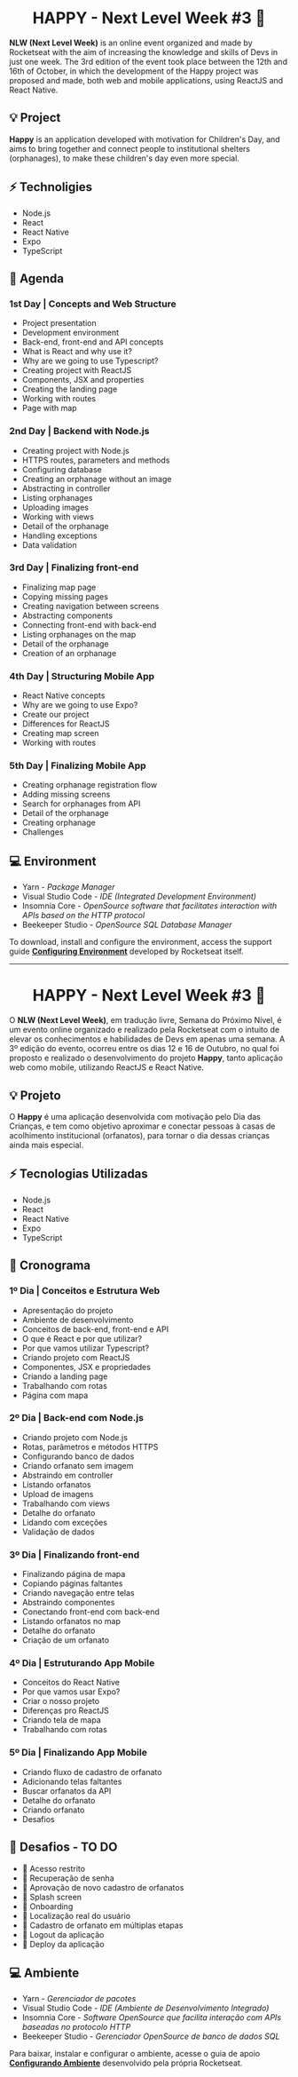 <h1 align="center"> 
	HAPPY - Next Level Week #3 🚀
</h1>

**NLW (Next Level Week)** is an online event organized and made by Rocketseat with the aim of increasing the knowledge and skills of Devs in just one week.
The 3rd edition of the event took place between the 12th and 16th of October, in which the development of the Happy project was proposed and made, both web and mobile applications, using ReactJS and React Native.


## 💡 Project
**Happy** is an application developed with motivation for Children's Day, and aims to bring together and connect people to institutional shelters (orphanages), to make these children's day even more special.

## ⚡ Technoligies

- Node.js
- React
- React Native
- Expo
- TypeScript

## 📅 Agenda

### 1st Day | Concepts and Web Structure

- Project presentation
- Development environment
- Back-end, front-end and API concepts
- What is React and why use it?
- Why are we going to use Typescript?
- Creating project with ReactJS
- Components, JSX and properties
- Creating the landing page
- Working with routes
- Page with map

### 2nd Day | Backend with Node.js

- Creating project with Node.js
- HTTPS routes, parameters and methods
- Configuring database
- Creating an orphanage without an image
- Abstracting in controller
- Listing orphanages
- Uploading images
- Working with views
- Detail of the orphanage
- Handling exceptions
- Data validation

### 3rd Day | Finalizing front-end

- Finalizing map page
- Copying missing pages
- Creating navigation between screens
- Abstracting components
- Connecting front-end with back-end
- Listing orphanages on the map
- Detail of the orphanage
- Creation of an orphanage

### 4th Day | Structuring Mobile App

- React Native concepts
- Why are we going to use Expo?
- Create our project
- Differences for ReactJS
- Creating map screen
- Working with routes

### 5th Day | Finalizing Mobile App

- Creating orphanage registration flow
- Adding missing screens
- Search for orphanages from API
- Detail of the orphanage
- Creating orphanage
- Challenges

## 💻 Environment

- Yarn - _Package Manager_
- Visual Studio Code - _IDE (Integrated Development Environment)_
- Insomnia Core - _OpenSource software that facilitates interaction with APIs based on the HTTP protocol_
- Beekeeper Studio - _OpenSource SQL Database Manager_

To download, install and configure the environment, access the support guide **[Configuring Environment](https://www.notion.so/Configurando-o-ambiente-953aad022cda4fbcb149be2bfe793995)** developed by Rocketseat itself.
<hr></hr>


<h1 align="center"> 
	HAPPY - Next Level Week #3 🚀
</h1>

O **NLW (Next Level Week)**, em tradução livre, Semana do Próximo Nível, é um evento online organizado e realizado pela Rocketseat com o intuito de elevar os conhecimentos e habilidades de Devs em apenas uma semana.
A 3º edição do evento, ocorreu entre os dias 12 e 16 de Outubro, no qual foi proposto e realizado o desenvolvimento do projeto **Happy**, tanto aplicação web como mobile, utilizando ReactJS e React Native.


## 💡 Projeto

O **Happy** é uma aplicação desenvolvida com motivação pelo Dia das Crianças, e tem como objetivo aproximar e conectar pessoas à casas de acolhimento institucional (orfanatos), para tornar o dia dessas crianças ainda mais especial.

## ⚡ Tecnologias Utilizadas

- Node.js
- React
- React Native
- Expo
- TypeScript

## 📅 Cronograma

### 1º Dia | Conceitos e Estrutura Web

- Apresentação do projeto
- Ambiente de desenvolvimento
- Conceitos de back-end, front-end e API
- O que é React e por que utilizar?
- Por que vamos utilizar Typescript?
- Criando projeto com ReactJS
- Componentes, JSX e propriedades
- Criando a landing page
- Trabalhando com rotas
- Página com mapa

### 2º Dia | Back-end com Node.js

- Criando projeto com Node.js
- Rotas, parâmetros e métodos HTTPS
- Configurando banco de dados
- Criando orfanato sem imagem
- Abstraindo em controller
- Listando orfanatos
- Upload de imagens
- Trabalhando com views
- Detalhe do orfanato
- Lidando com exceções
- Validação de dados

### 3º Dia | Finalizando front-end

- Finalizando página de mapa
- Copiando páginas faltantes
- Criando navegação entre telas
- Abstraindo componentes
- Conectando front-end com back-end
- Listando orfanatos no map
- Detalhe do orfanato
- Criação de um orfanato

### 4º Dia | Estruturando App Mobile

- Conceitos do React Native
- Por que vamos usar Expo?
- Criar o nosso projeto
- Diferenças pro ReactJS
- Criando tela de mapa
- Trabalhando com rotas

### 5º Dia | Finalizando App Mobile

- Criando fluxo de cadastro de orfanato
- Adicionando telas faltantes
- Buscar orfanatos da API
- Detalhe do orfanato
- Criando orfanato
- Desafios

## 🎯 Desafios - TO DO

- :construction: Acesso restrito
- :construction: Recuperação de senha
- :construction: Aprovação de novo cadastro de orfanatos
- :construction: Splash screen
- :construction: Onboarding
- :construction: Localização real do usuário
- :construction: Cadastro de orfanato em múltiplas etapas
- :construction: Logout da aplicação
- :construction: Deploy da aplicação

## 💻 Ambiente

- Yarn - _Gerenciador de pacotes_
- Visual Studio Code - _IDE (Ambiente de Desenvolvimento Integrado)_
- Insomnia Core - _Software OpenSource que facilita interação com APIs baseadas no protocolo HTTP_
- Beekeeper Studio - _Gerenciador OpenSource de banco de dados SQL_

Para baixar, instalar e configurar o ambiente, acesse o guia de apoio **[Configurando Ambiente](https://www.notion.so/Configurando-o-ambiente-953aad022cda4fbcb149be2bfe793995)** desenvolvido pela própria Rocketseat.

<!-- ## Comandos

### Front-end - Parte I

Para iniciar o desenvolvimento da aplicação web, executa-se o seguinte comando:
```
yarn create react-app web --template typescript
```

ou
```
npx create-react-app web --template typescript
```

Adicionar ícones
```
yarn add react-icons
```

Adicionar biblioteca router
```
yarn add react-router-dom
```

Adicionar tipagem router como dependência de desenvolvimento (-D)
```
yarn add @types/react-router-dom -D
```

Adicionar mapa leaflet
```
yarn add leaflet react-leaflet
```

Adicionar tipagem do mapa leaflet
```
yarn add @types/react-leaflet
```

### Back-end

Criar package.json aceitando todas as opções default
```
yarn init -y
```

Adicionar express
```
yarn add express
```

Adicionar tipagem para express
```
yarn add @types/express -D
```

Adicionar typescript
```
yarn add typescript -D
```

Criar arquivo tsconfig.json
```
yarn tsc --init
```

Adicionar pacote ts-node-dev como dependência de desenvolvimento (-D)
```
yarn add ts-node-dev -D
```

Adicionar pacote banco de dados
```
yarn add typeorm sqlite3
```

Biblioteca para lidar com upload de imagens (arquivos em geral):
Adicionar biblioteca multer
```
yarn add multer
```

Tratativa de exceções:
Adicionar biblioteca express-async-errors
```
yarn add express-async-errors
```

Validação de Dados:
Adicionar biblioteca yup
```
yarn add yup
```

Adicionar tipagem para yup
```
yarn add @types/yup -D
```

Permitir requisições de outros domínios:
Adicionar módulo cors
```
yarn add cors
```

Adicionar tipagem para cors
```
yarn add @types/cors -D
```

### Front-end - Parte II

Biblioteca para conectar (fazer requisições) front-end com a API (back-end)
Adicionar axios
```
yarn add axios
```

### Mobile

Ferramenta Expo
Adicionar Expo
```
yarn global add expo-cli
```

Iniciar projeto mobile
```
expo init mobile
```

Adicionar MapView
```
expo install react-native-maps
```

Adicionar fonte Nunito do Google Fonts
```
expo install @expo-google-fonts/nunito expo-font
```

Adicionar react navigation
```
yarn add @react-navigation/native
```

Adicionar módulos para navegação mobile
```
expo install react-native-gesture-handler react-native-reanimated react-native-screens react-native-safe-area-context @react-native-community/masked-view
```

Adicionar navegação stack (pilha)
```
yarn add @react-navigation/stack
```

Biblioteca para fazer chamadas (HTTP) na API
Adicionar biblioteca axios
```
yarn add axios
```

Adicionar módulo do expo
```
expo install expo-image-picker
``` 
-->
